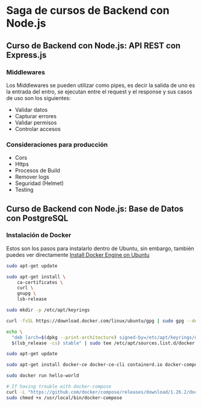 # Saga de cursos de Backend con Node.js

## Curso de Backend con Node.js: API REST con Express.js

### Middlewares

Los Middlewares se pueden utilizar como pipes, es decir la salida de uno es la entrada del entro, se ejecutan entre el request y el response y sus casos de uso son los siguientes:

- Validar datos
- Capturar errores
- Validar permisos
- Controlar accesos

### Consideraciones para producción

- Cors
- Https
- Procesos de Build
- Remover logs
- Seguridad (Helmet)
- Testing

## Curso de Backend con Node.js: Base de Datos con PostgreSQL

### Instalación de Docker

Estos son los pasos para instalarlo dentro de Ubuntu, sin embargo, también puedes ver directamente [Install Docker Engine on Ubuntu](https://docs.docker.com/engine/install/ubuntu/)

```bash
sudo apt-get update
```

```bash
sudo apt-get install \
    ca-certificates \
    curl \
    gnupg \
    lsb-release
```

```bash
sudo mkdir -p /etc/apt/keyrings
```

```bash
curl -fsSL https://download.docker.com/linux/ubuntu/gpg | sudo gpg --dearmor -o /etc/apt/keyrings/docker.gpg
```

```bash
echo \
  "deb [arch=$(dpkg --print-architecture) signed-by=/etc/apt/keyrings/docker.gpg] https://download.docker.com/linux/ubuntu \
  $(lsb_release -cs) stable" | sudo tee /etc/apt/sources.list.d/docker.list > /dev/null
```

```bash
sudo apt-get update
```

```bash
sudo apt-get install docker-ce docker-ce-cli containerd.io docker-compose-plugin
```

```bash
sudo docker run hello-world
```

```bash
# If having trouble with docker-compose
curl -L "https://github.com/docker/compose/releases/download/1.26.2/docker-compose-$(uname -s)-$(uname -m)" -o /usr/local/bin/docker-compose
sudo chmod +x /usr/local/bin/docker-compose
```

